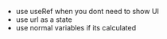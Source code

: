 - use useRef when you dont need to show UI
- use url as a state
- use normal variables if its calculated